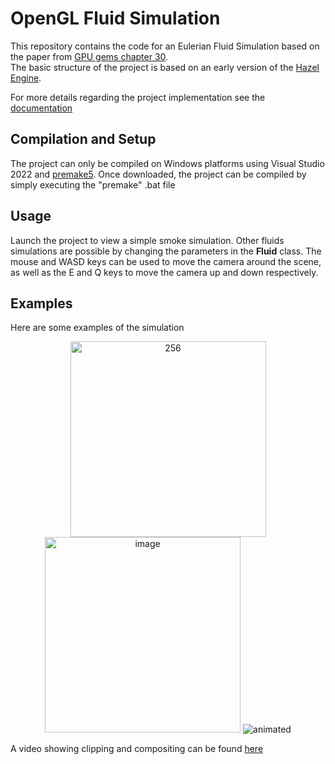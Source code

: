 # OpenGL Fluid Simulation

This repository contains the code for an Eulerian Fluid Simulation based on the paper from [GPU gems chapter 30](https://developer.nvidia.com/gpugems/gpugems3/part-v-physics-simulation/chapter-30-real-time-simulation-and-rendering-3d-fluids). </br>
The basic structure of the project is based on an early version of the [Hazel Engine](https://github.com/TheCherno/Hazel). 

For more details regarding the project implementation see the [documentation](https://github.com/Gianluca-Iacchini/Fluid-Simulation/blob/main/3D%20Fluid%20Simulation%20and%20Rendering.pdf)

## Compilation and Setup
The project can only be compiled on Windows platforms using Visual Studio 2022 and [premake5](https://premake.github.io/). Once downloaded, the project can be compiled by simply executing the "premake" .bat file

## Usage
Launch the project to view a simple smoke simulation. Other fluids simulations are possible by changing the parameters in the **Fluid** class.
The mouse and WASD keys can be used to move the camera around the scene, as well as the E and Q keys to move the camera up and down respectively.

## Examples
Here are some examples of the simulation
<p align="center">
  <img width="313" alt="256" src="https://user-images.githubusercontent.com/34865358/191582395-319e11b0-90d8-4222-b42e-164455f154d3.png"> <img width="313" alt="image" src="https://user-images.githubusercontent.com/34865358/191582348-3c1f9851-770d-42da-ae1e-1b04220460eb.png">
  <img src="https://user-images.githubusercontent.com/34865358/191581942-5c5a519d-9cae-4419-a551-1e785819bb02.gif" alt="animated" />
</p>

A video showing clipping and compositing can be found [here](https://www.youtube.com/watch?v=c3fzueAaLJA)
